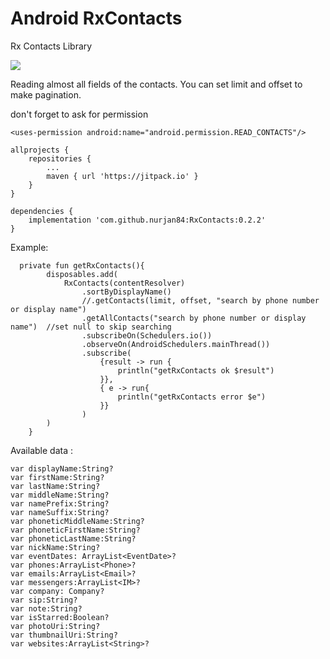 # Android RxContacts
Rx Contacts Library

[![](https://jitpack.io/v/nurjan84/RxContacts.svg)](https://jitpack.io/#nurjan84/RxContacts)

Reading almost all fields of the contacts. You can set limit and offset to make pagination. 

don't forget to ask for permission

```
<uses-permission android:name="android.permission.READ_CONTACTS"/>
```


```
allprojects {
	repositories {
		...
		maven { url 'https://jitpack.io' }
	}
}
```

```
dependencies {
	implementation 'com.github.nurjan84:RxContacts:0.2.2'
}
```


Example:
```
  private fun getRxContacts(){
        disposables.add(
            RxContacts(contentResolver)
                .sortByDisplayName()
                //.getContacts(limit, offset, "search by phone number or display name")
                .getAllContacts("search by phone number or display name")  //set null to skip searching
                .subscribeOn(Schedulers.io())
                .observeOn(AndroidSchedulers.mainThread())
                .subscribe(
                    {result -> run {
                        println("getRxContacts ok $result")
                    }},
                    { e -> run{
                        println("getRxContacts error $e")
                    }}
                )
        )
    }
```


Available data :
```
var displayName:String? 
var firstName:String? 
var lastName:String? 
var middleName:String?
var namePrefix:String? 
var nameSuffix:String? 
var phoneticMiddleName:String? 
var phoneticFirstName:String? 
var phoneticLastName:String?
var nickName:String? 
var eventDates: ArrayList<EventDate>? 
var phones:ArrayList<Phone>? 
var emails:ArrayList<Email>? 
var messengers:ArrayList<IM>? 
var company: Company?
var sip:String?
var note:String?
var isStarred:Boolean?
var photoUri:String?
var thumbnailUri:String?
var websites:ArrayList<String>?
```
